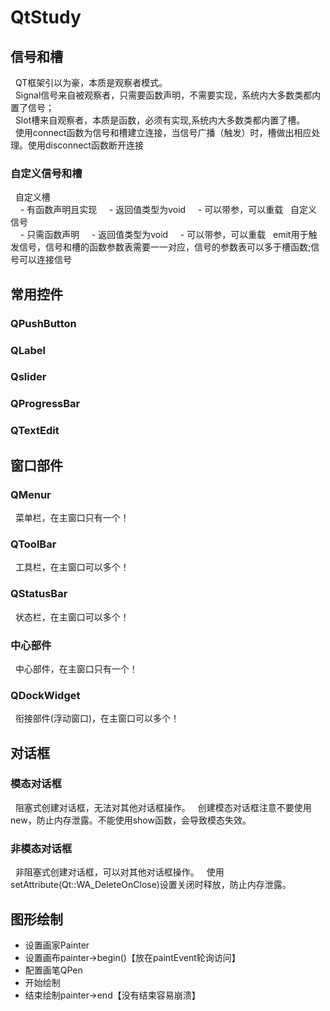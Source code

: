 # QtStudy
## 信号和槽
&nbsp;&nbsp;QT框架引以为豪，本质是观察者模式。<br>
&nbsp;&nbsp;Signal信号来自被观察者，只需要函数声明，不需要实现，系统内大多数类都内置了信号；<br>
&nbsp;&nbsp;Slot槽来自观察者，本质是函数，必须有实现,系统内大多数类都内置了槽。<br>
&nbsp;&nbsp;使用connect函数为信号和槽建立连接，当信号广播（触发）时，槽做出相应处理。使用disconnect函数断开连接<br>
### 自定义信号和槽
&nbsp;&nbsp;自定义槽<br>
&nbsp;&nbsp;&nbsp;&nbsp;- 有函数声明且实现
&nbsp;&nbsp;&nbsp;&nbsp;- 返回值类型为void
&nbsp;&nbsp;&nbsp;&nbsp;- 可以带参，可以重载
&nbsp;&nbsp;自定义信号<br>
&nbsp;&nbsp;&nbsp;&nbsp;- 只需函数声明
&nbsp;&nbsp;&nbsp;&nbsp;- 返回值类型为void
&nbsp;&nbsp;&nbsp;&nbsp;- 可以带参，可以重载
&nbsp;&nbsp;emit用于触发信号，信号和槽的函数参数表需要一一对应，信号的参数表可以多于槽函数;信号可以连接信号<br>
## 常用控件
### QPushButton
### QLabel
### Qslider
### QProgressBar
### QTextEdit
## 窗口部件
### QMenur
&nbsp;&nbsp;菜单栏，在主窗口只有一个！
### QToolBar
&nbsp;&nbsp;工具栏，在主窗口可以多个！
### QStatusBar
&nbsp;&nbsp;状态栏，在主窗口可以多个！
### 中心部件
&nbsp;&nbsp;中心部件，在主窗口只有一个！
### QDockWidget
&nbsp;&nbsp;衔接部件(浮动窗口)，在主窗口可以多个！
## 对话框
### 模态对话框
&nbsp;&nbsp;阻塞式创建对话框，无法对其他对话框操作。
&nbsp;&nbsp;创建模态对话框注意不要使用new，防止内存泄露。不能使用show函数，会导致模态失效。
### 非模态对话框
&nbsp;&nbsp;非阻塞式创建对话框，可以对其他对话框操作。
&nbsp;&nbsp;使用setAttribute(Qt::WA_DeleteOnClose)设置关闭时释放，防止内存泄露。
## 图形绘制
- 设置画家Painter
- 设置画布painter->begin()【放在paintEvent轮询访问】
- 配置画笔QPen
- 开始绘制
- 结束绘制painter->end【没有结束容易崩溃】